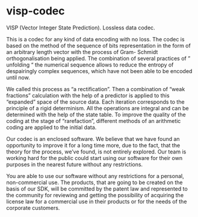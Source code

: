 # visp-codec
VISP (Vector Integer State Prediction). Lossless data codec.

This is a codec for any kind of data encoding with no loss. The codec is based on the method of the sequence of bits representation in the form of an arbitrary length vector with the process of Gram- Schmidt orthogonalisation being applied. The combination of several practices of ” unfolding “ the numerical sequence allows to reduce the entropy of despairingly complex sequences, which have not been able to be encoded until now.

We called this process as “a rectification”. Then a combination of “weak fractions” calculation with the help of a predictor is applied to this “expanded” space of the source data. Each iteration corresponds to the principle of a rigid determinism. All the operations are integral and can be determined with the help of the state table. To improve the quality of the coding at the stage of “rarefaction”, different methods of an arithmetic coding are applied to the initial data.

Our codec is an enclosed software. We believe that we have found an opportunity to improve it for a long time more, due to the fact, that the theory for the process, we’ve found, is not entirely explored. Our team is working hard for the public could start using our software for their own purposes in the nearest future without any restrictions.

You are able to use our software without any restrictions for a personal, non-commercial use. The products, that are going to be created on the basis of our SDK, will be committed by the patent law and represented to the community for reviewing and getting the possibility of acquiring the license law for a commercial use in their products or for the needs of the corporate customers.
